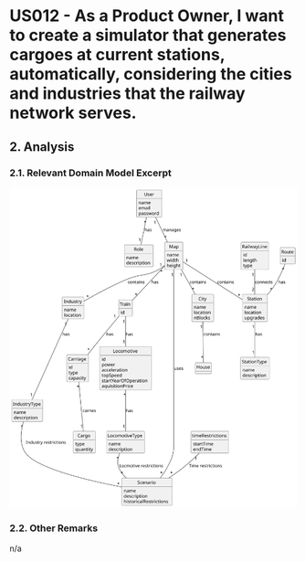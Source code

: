 # US012 -  As a Product Owner, I want to create a simulator that generates cargoes at current stations, automatically, considering the cities and industries that the railway network serves. 

## 2. Analysis

### 2.1. Relevant Domain Model Excerpt 

![Domain Model](svg/US012-DM.svg)

### 2.2. Other Remarks

n/a